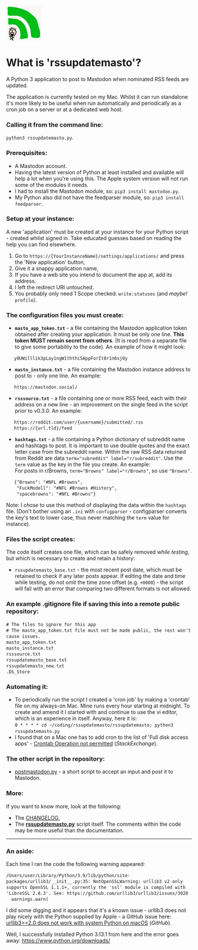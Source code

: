 <img src="rssupdatemasto_logo.jpg" height="96" alt="rssupdatemasto RSS feed updates post to Mastodon."> <br>

# What is 'rssupdatemasto'?
A Python 3 application to post to Mastodon when nominated RSS feeds are updated.

The application is currently tested on my Mac. Whilst it can run standalone it's more likely to be useful when run automatically and periodically as a cron job on a server or at a dedicated web host.

### Calling it from the command line:
`python3 rssupdatemasto.py`.

### Prerequisites:
* A Mastodon account.
* Having the latest version of Python at least installed and available will help a lot when you're using this. The Apple system version will not run some of the modules it needs.
* I had to install the Mastodon module, so: `pip3 install mastodon.py`.
* My Python also did not have the feedparser module, so: `pip3 install feedparser`.

### Setup at your instance:
A new 'application' must be created at your instance for your Python script - created whilst signed in. Take educated guesses based on reading the help you can find elsewhere.
1. Go to `https://{YourInstanceName}/settings/applications/` and press the 'New application' button,
2. Give it a snappy application name,
3. If you have a web site you intend to document the app at, add its address.
4. I left the redirect URI untouched.
5. You probably only need 1 Scope checked: `write:statuses` (and *maybe!* `profile`).

### The configuration files you must create:
* **`masto_app_token.txt`** - a file containing the Mastodon application token obtained after creating your application. It must be only one line. **This token MUST remain secret from others**. (It is read from a separate file to give some portability to the code). An example of how it might look:
```
   y0UWilllik3pLay1ngW1ththiSAppForIt8r1n6sjOy
```
* **`masto_instance.txt`** - a file containing the Mastodon instance address to post to - only one line. An example:
```
   https://mastodon.social/
```
* **`rsssource.txt`** - a file containing one or more RSS feed, each with their address on a new line - an improvement on the single feed in the script prior to v0.3.0. An example:
```
   https://reddit.com/user/{username}/submitted/.rss
   https://{url.tld}/feed
```
* **`hashtags.txt`** - a file containing a Python dictionary of subreddit name and hashtags to post. It is important to use double quotes and the exact letter case from the subreddit name. Within the raw RSS data returned from Reddit are data `term="subreddit" label="r/subreddit"`. Use the `term` value as the key in the file you create. An example:    
For posts in r/Browns, `term="Browns" label="r/Browns"`, so use `"Browns"`.
```
   {"Browns": "#NFL #Browns",
    "FuckModell": "#NFL #Browns #History",
    "spacebrowns": "#NFL #Browns"}
```
Note: I *chose* to use this method of displaying the data within the `hashtags` file. (Don't bother using an `.ini` with `configparser` - configparser converts the key's text to lower case, thus never matching the `term` value for instance).

### Files the script creates:
The code itself creates one file, which can be safely removed *while testing*, but which is necessary to create and retain a history:
* `rssupdatemasto_base.txt` - the most recent post date, which must be retained to check if any later posts appear. If editing the date and time while testing, do not omit the time zone offset (e.g. `+0000`) - the script will fail with an error that comparing two different formats is not allowed.

### An example .gitignore file if saving this into a remote public repository:
```
# The files to ignore for this app
# The masto_app_token.txt file must not be made public, the rest won't cause issues.
masto_app_token.txt
masto_instance.txt
rsssource.txt
rssupdatemasto_base.txt
rssupdatemasto_new.txt
.DS_Store
```

### Automating it:
* To periodically run the script I created a 'cron job' by making a 'crontab' file on my always-on Mac. Mine runs every hour starting at midnight. To create and amend it I started with and continue to use the vi editor, which is an experience in itself. Anyway, here it is:    
`0 * * * * cd ~/coding/rssupdatemasto/rssupdatemasto; python3 rssupdatemasto.py`
* I found that on a Mac one has to add cron to the list of 'Full disk access apps' - [Crontab Operation not permitted](https://apple.stackexchange.com/questions/378553/crontab-operation-not-permitted/378558#378558) (*StackExchange*).

### The other script in the repository:
* [postmastodon.py](postmastodon.py) - a short script to accept an input and post it to Mastodon.

### More:
If you want to know more, look at the following:
* The [CHANGELOG.](CHANGELOG.md)
* The **[rssupdatemasto.py](rssupdatemasto.py)** script itself. The comments within the code may be more useful than the documentation.

---- 

### An aside:
Each time I ran the code the following warning appeared:

```
/Users/user/Library/Python/3.9/lib/python/site-packages/urllib3/__init__.py:35: NotOpenSSLWarning: urllib3 v2 only supports OpenSSL 1.1.1+, currently the 'ssl' module is compiled with 'LibreSSL 2.8.3'. See: https://github.com/urllib3/urllib3/issues/3020
  warnings.warn(
```

I did some digging and it appears that it's a known issue - urllib3 does not play nicely with the Python supplied by Apple - a GitHub issue here: [urllib3>=2.0 does not work with system Python on macOS](https://github.com/urllib3/urllib3/issues/3020) (*GitHub*).

Well, I successfully installed Python 3.13.1 from here and the error goes away: https://www.python.org/downloads/
